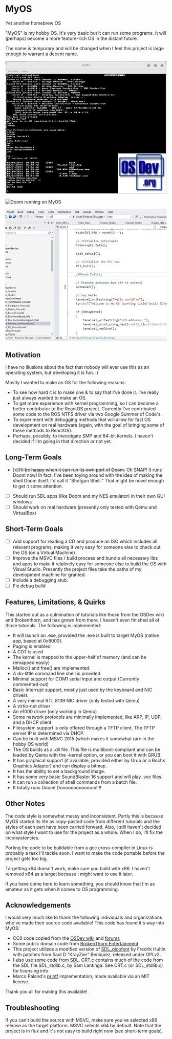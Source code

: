 # MyOS
Yet another homebrew OS

"MyOS" is my hobby OS. It's very basic but it can run some programs. It will (perhaps) become a more feature-rich OS in the distant future.

The name is temporary and will be changed when I feel this project is large enough to warrant a decent name.

![Screenshot with test image](https://raw.githubusercontent.com/coderTrevor/MyOS/master/Media/Screenshots/MyOS_Graphical1.png "MyOS Screenshot")

![Doom running on MyOS](https://github.com/coderTrevor/My-Doom/blob/c60abc6bc10bd30e733e29056e232c54e1dc283c/screenshots/Doom%20on%20MyOS.gif?raw=true "Doom!")

![GUI of MyOS](https://raw.githubusercontent.com/coderTrevor/MyOS/master/Media/Screenshots/MyOS_GUI.gif "MyOS GUI")


## Motivation
I have no illusions about the fact that nobody will ever use this as an operating system, but developing it is fun. :)

Mostly I wanted to make an OS for the following reasons:
* To see how hard it is to make one & to say that I've done it. I've really just always wanted to make an OS.
* To get more experience with kernel programming, so I can become a better contributor to the ReactOS project. Currently I've contributed some code to the ROS NTFS driver via two Google Summer of Code's.
* To experiment with debugging methods that will allow for fast OS development on real hardware (again, with the goal of bringing some of these methods to ReactOS).
* Perhaps, possibly, to investigate SMP and 64-bit kernels. I haven't decided if I'm going in that direction or not yet.

## Long-Term Goals
- [x]~~I'll be happy when it can run its own port of Doom.~~ Oh SNAP! It runs Doom now! In fact, I've been toying around with the idea of making the shell Doom itself. I'd call it "Shotgun Shell." That might be novel enough to get it some attention.
- [ ] Should run SDL apps (like Doom and my NES emulator) in their own GUI windows
- [ ] Should work on real hardware (presently only tested with Qemu and VirtualBox)

## Short-Term Goals
- [ ] Add support for reading a CD and produce an ISO which includes all relevant programs, making it very easy for someone else to check out the OS (on a Virtual Machine)
- [ ] Improve the MSVC files / build process and bundle all necessary libs and apps to make it relatively easy for someone else to build the OS with Visual Studio. Presently the project files take the paths of my development machine for granted.
- [ ] Include a debugging stub.
- [ ] Fix debug build

## Features, Limitations, & Quirks
This started out as a culmination of tutorials like those from the OSDev wiki and Brokenthorn, and has grown from there. I haven't even finished all of those tutorials. The following is implemented:
* It will launch an .exe, provided the .exe is built to target MyOS (native app, based at 0x8000).
* Paging is enabled
* A GDT is used
* The kernel is mapped to the upper-half of memory (and can be remapped easily)
* Malloc() and free() are implemented.
* A do-little command line shell is provided
* Minimal support for COM1 serial input and output (Currently commented-out)
* Basic interrupt support, mostly just used by the keyboard and NIC drivers
* A very minimal RTL 8139 NIC driver (only tested with Qemu)
* A virtio-net driver
* An e1000 driver (only working in Qemu)
* Some network protocols are minimally implemented, like ARP, IP, UDP, and a DHCP client
* Filesystem support is only offered through a TFTP client. The TFTP server IP is determined via DHCP.
* Can be built with MSVC 2015 (which makes it somewhat rare in the hobby OS world)
* The OS builds as a .dll file. This file is multiboot-compliant and can be loaded by Qemu with the -kernel option, or you can boot it with GRUB.
* It has graphical support (if available, provided either by Grub or a Bochs Graphics Adapter) and can display a bitmap.
* It has the ability to set a background image.
* It has some very basic SoundBlaster 16 support and will play .voc files.
* It can run a collection of shell commands from a batch file.
* It totally runs Doom! Doooooooooooom!!!!

## Other Notes
The code style is somewhat messy and inconsistent. Partly this is because MyOS started its life as copy-pasted code from different tutorials and the styles of each part have been carried forward. Also, I still haven't decided on what style I want to use for the project as a whole. When I do, I'll fix the inconsistencies.

Porting the code to be buildable from a gcc cross-compiler in Linux is probably a task I'll tackle soon. I want to make the code portable before the project gets too big.

Targetting x64 doesn't work, make sure you build with x86. I haven't removed x64 as a target because I might want to use it later.

If you have come here to learn something, you should know that I'm as amateur as it gets when it comes to OS programming.

## Acknowledgements
I would very much like to thank the following individuals and organizations who've made their source code available! This code has found it's way into MyOS:
* CC0 code copied from the [OSDev wiki](https://wiki.osdev.org/Expanded_Main_Page) and [forums](http://forum.osdev.org/)
* Some public domain code from [BrokenThorn Entertainment](http://www.brokenthorn.com/Resources/OSDevIndex.html)
* This project utilizes a modified version of [SDL_picofont](http://nurd.se/~noname/?section=sdl_picofont) by Fredrik Hultin with patches from Saul D "KrayZier" Beniquez, released under GPLv2.
* I also use some code from [SDL](https://www.libsdl.org/). CRT.c contains much of the code from the SDL file SDL_stdlib.c, by Sam Lantinga. See CRT.c (or SDL_stdlib.c) for licensing info. 
* Marco Paland's [printf](https://github.com/mpaland) implementation, made available via an MIT license.

Thank you all for making this available!

## Troubleshooting
If you can't build the source with MSVC, make sure you've selected x86 release as the target platform. MSVC selects x64 by default. Note that the project is in flux and it's not easy to build right now (see short-term goals).
